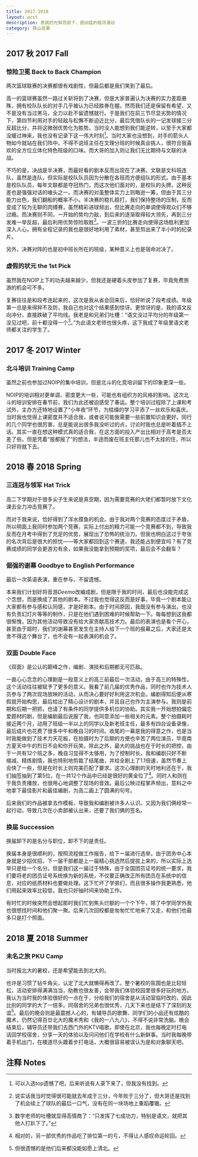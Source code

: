 ```yaml
---
title: 2017-2018
layout: post
description: 表面的光鲜亮丽下，是凶猛的暗流涌动
category: 铁山往事
---
```


## 2017 秋 2017 Fall

### 惊险卫冕 Back to Back Champion

两次篮球联赛的决赛都很有戏剧性，但最后都是我们笑到了最后。

高一的篮球赛虽然一路过关斩将到了决赛，但是大家普遍认为决赛的实力差距悬殊，拥有校队队长的对手几乎被认为已经胜券在握。然而我们还是保留有希望，又不是没有当过黑马，全力以赴不留遗憾就行。于是我们在前三节尽显劣势的情况下，第四节利用对手的轻敌与松懈不断迫近比分，最后凭借队长的一记发球接三分反超比分，并将这微弱优势化为胜势。当时没人能想到我们能逆转，以至于大家都没缓过神来，我也没有记录下这一伟大时刻[^1]。当时大家也没想到，对手的箭头人物如今就站在我们阵中。不得不说班主任在文理分班的时候真会挑人，很符合我喜欢的全方位立体化特色班级的口味。而大哥的加入则让我们无比期待与文联的决战。

不巧的是，决战是半决赛，而最好看的剧本反而出现在了决赛。文联是文科班连队，虽然是连队，但实际是校队队员因为分散在各班而方便组队的形式。由于基本是校队队员，每年文联都是夺冠热门，而这次他们面对的，是校队的头牌，这种反差也是强强对话的噱头之一。而决赛的对虽整体实力上则略逊一筹，但由于其三分能力出色，我们翻船的概率不小。半决赛的稳扎稳打，我们保持整场的压制，反而变成了较为无聊的肉搏赛，虽然精彩进球频出，但比赛走向的单调使得观众们不够过瘾。而决赛则不同，一开始的势均力敌，到后来的逐渐取得较大领先，再到三分发难一举反超，最后利用优势惊险取胜[^2]。一波三折的比赛走向使得这场胜利更加深入人心。拥有全程记录的我也是很好地利用了素材，甚至剪出来了半小时的纪录片。

另外，决赛对阵的也是初中班长所在的班级，某种意义上也是宿命对决了。

[^1]: 可以入选top遗憾了吧，后来听说有人录下来了，但我没有找到。
[^2]: 说实话我当时觉得很可能就去年成于三分，今年败于三分了，但大哥还是找到了机会续上了球队的最后一口气，没有在同一块场地上重蹈覆辙。

### 虚假的状元 the 1st Pick

虽然我在NOIP上下的功夫越来越少，但我还是硬着头皮参加了复赛，毕竟免费旅游的机会可不多。

复赛往往是和段考连起来的，这次是我从省会回来后，恰好听说了段考成绩。年级第一总是来得猝不及防，我自己也对这个结果感到惊讶。更惊讶的是，我的语文反向冲分，直接跌破了平均线。我老是和兄弟们吐槽：“语文没过平均分的年级第一没见过吧，前十都没得一个[^3]。”为此语文老师也很头疼，这下我成了年级里语文老师都关注的学生了。

[^3]: 数学老师的吐槽就显得高情商了：“只发挥了七成功力，特别是语文，就把其他人打趴下了。”

## 2017 冬 2017 Winter

### 北斗培训 Training Camp

虽然之前也参加过NOIP的集中培训，但是北斗的化竞培训留下的印象更深一些。

NOIP的培训相对更单调、密度更大一些，可能也有组织方的风格的影响。这次北斗的培训安排在春节前，我们为此还被迫感受了春运。整个培训过程除了上课和考试外，主办方还特地设置了“小年夜”环节，为枯燥的学习平添了一丝欢乐和喜庆。当时我也觉得上课密度并不适合我，或者说可能我需要一些前置知识会更好。同行的几个同学也很厉害，总是能说出很多我没听过的点，讨论时我也总是听着插不上话。其实一直在想这种模式真的适合我，在这方面的投入产出比相对于高考是否太差了些。但是凭着“报都报了”的想法，半途而废在班主任那儿也不太挂的住，所以只好将就下去。

## 2018 春 2018 Spring

### 三连冠与领军 Hat Trick

高二下学期对于很多尖子生来说是真空期，因为需要竞赛的大佬们都暂时放下文化课去全力冲击竞赛了。

而对于我来说，恰好得到了浑水摸鱼的机会。由于我对两个竞赛的态度过于矛盾，所以明面上我同时参加两个竞赛，实际上付出的精力可能一个竞赛都不到，导致我反而在月考中得到了充足的优势，展现出了恐怖的统治力。但我也明白这过于夸张的名次背后是很大的担忧——等大家都回到这个赛道，我还能占到便宜吗？有了竞赛成绩的同学会更游刃有余，如果我没能拿到预期的奖项，最后会不会翻车？

### 倔强的谢幕 Goodbye to English Performance

最后一次英语表演，重在参与，不留遗憾。

本来我们计划好将音游*Deemo*改编成剧，但是限于我的时间，最后也没能完成这个念想，而是换成了其他的剧本。不过我也觉得这反而是好事，毕竟一个剧本能让大家都有参与感和认同感，才是好剧本。由于时间原因，我既没有参与演出，也没有负责幻灯片等等的制作，只是在他们遇到困难的时候帮助一下。每每想到这我都很惭愧，因为其他活动导致没有给大家贡献高技术力。最后的表演也是看个开心，甚至由于超时，我们的谢幕甚至发生在主持人给下一个班的报幕之后，大家还是太舍不得这个舞台了，也不会有一起表演的机会了。

### 双面 Double Face

《双面》是公认的巅峰之作，编剧、演技和后期都无可匹敌。

一直心心念念的心理剧是一般意义上的高三前最后一次活动，由于高三的特殊性，这个活动往往被赋予了更多的意义。我看了前几届的优秀作品，同时也作为技术人员参与了两次现场放映的活动，从而决心要好好利用这次机会。编剧得知后便从寒假就开始构思，最后给出了精心设计的剧本，并且自己也作为主演参与。我则是前期和后期一把抓，也请了有条件的同学提供多机位的协助。其实我一开始想拍偏恋爱题材的剧，但是编剧最后说服了我，也同意添加一些相关的元素。整个拍摄耗时接近两个月，动用了班级一半以上的同学以及新老班主任，最多有四台设备录像，最后成片也花费了很多中午和晚自习的时间。收尾的一幕是我的得意之作，也是当时我能做到了技术力天花板，在拍摄时为了后期的方便也辛苦了两位演员，毕竟南方夏天中午的烈日不会和你开玩笑。除此之外，最大的挑战也在于时长的把控，由于一共有12个班之多，晚自习显得不太够用，为了控制时长，我和编剧只好不断缩减、精炼剧情，我也特别地剪裁了结尾曲，并给全剧上了1.1倍速，虽然节奏上会快了一些，但是在时长上则完美匹配了要求。这次心理剧的天时地利还在于，我们抽签抽到了第5位，在一共12个作品中已经是很好的黄金位了[^5]。同时人和则在于我负责播放，也很用心地调整了现场的音效。最后公映过程掌声频出，意料之中地拿下最佳影片和最佳编剧，为高二画上了圆满的句号。

后来我们的作品被拿去作模板，导致我和编剧被许多人认识。又因为我们俩经常一起行动，导致几次在小卖部被认出来，还要了我们俩的签名。

[^5]: 相对的，另一部优秀的作品吃了排位第一的亏，不得让人感叹命运轮回。

### 换届 Succession

换届卸下的是名分与职位，卸不下的是责任。

换届本身是很顺利的，按照流程做工作报告，给下一届进行选举。由于团务中心本身就是少招优招，下一届干部都是上一届精心挑选然后提拔上来的，所以实际上选举只是给一个名分。但是我们这一届过于特殊，由于全国团员证号的统一要求，我们要将老的团员证号系统换为新的系统，不仅要正确改正所有团员在系统中的信息，对应的纸质材料也要做处理。这下忙坏了学弟们，而且很多操作我更熟悉，他们用起来效率比较低，我也只好抽时间来协助工作。

有时忙的时候突然会想起那时我们忙到焦头烂额的一个个下午，除了中学同学外我也很想找时间和他们聚一聚。后来几次回校都是匆匆忙忙地来了又走，和他们也最多只是打个照面。

## 2018 夏 2018 Summer

### 未名之旅 PKU Camp

当时报北大的暑校，还是希望能去到北大的。

也许是习惯了钻牛角尖，认定了北大就懒得再改了。整个暑校的氛围也是比较轻松，活动安排得满满当当，助教也很友善，会带我们体验校园里很多好玩的地方。我认为当时我的体验很好的一点在于，分给我们的宿舍是从活动室临时改的，因此比别的同学的大了一倍多。同宿舍的兄弟也很优秀，几天下来也是结下了深刻的友谊[^6]。最后的晚会则是最震撼人心的，有辅导员的歌舞、同学们的小品还有炫酷的魔术，仍然记得百廿北大的魔术秀和《我的一八九八》，不得不说非常洗脑。晚会结束后，辅导员还带我们去西门外的KTV唱歌。即使在北京，我也每晚定时打电话回学校宿舍，分享一天的体验以及问问他们在学校有什么新鲜事。当时我每晚带着手机出门，在楼道尽头踱着步打电话，大概很容易被误认为是和对象聊天吧。

[^6]: 但很遗憾的是他们后来都没能如愿上清北。

## 注释 Notes